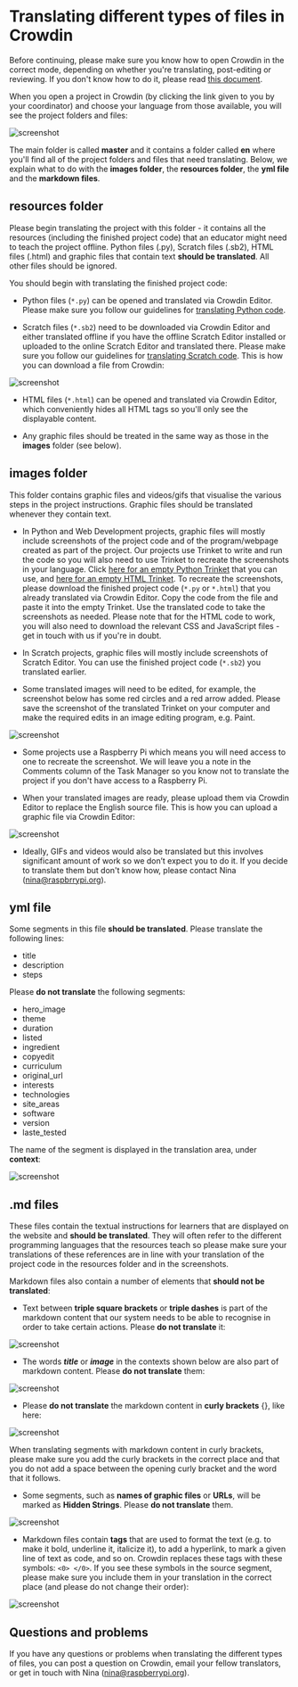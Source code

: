 # Translating different types of files in Crowdin

Before continuing, please make sure you know how to open Crowdin in the correct mode, depending on whether you're translating, post-editing or reviewing. If you don't know how to do it, please read [this document](https://github.com/ninaszymor/Raspberry-Pi-Translation-Guide/blob/master-professional/Tools/Crowdin.md).

When you open a project in Crowdin (by clicking the link given to you by your coordinator) and choose your language from those available, you will see the project folders and files:

![screenshot](images/Crowdin_files.png)

The main folder is called **master** and it contains a folder called **en** where you'll find all of the project folders and files that need translating. Below, we explain what to do with the **images folder**, the **resources folder**, the **yml file** and the **markdown files**.

## resources folder

Please begin translating the project with this folder - it contains all the resources (including the finished project code) that an educator might need to teach the project offline. Python files (.py), Scratch files (.sb2), HTML files (.html) and graphic files that contain text **should be translated**. All other files should be ignored.

You should begin with translating the finished project code:

- Python files (`*.py`) can be opened and translated via Crowdin Editor. Please make sure you follow our guidelines for [translating Python code](https://github.com/ninaszymor/Raspberry-Pi-Translation-Guide/blob/master/Technologies/Translating%20Python.md).

- Scratch files (`*.sb2`) need to be downloaded via Crowdin Editor and either translated offline if you have the offline Scratch Editor installed or uploaded to the online Scratch Editor and translated there. Please make sure you follow our guidelines for [translating Scratch code](https://github.com/ninaszymor/Raspberry-Pi-Translation-Guide/blob/master/Technologies/Translating%20Scratch.md). This is how you can download a file from Crowdin:

![screenshot](images/Crowdin-download.png)

- HTML files (`*.html`) can be opened and translated via Crowdin Editor, which conveniently hides all HTML tags so you'll only see the displayable content.

- Any graphic files should be treated in the same way as those in the **images** folder (see below).

## images folder

This folder contains graphic files and videos/gifs that visualise the various steps in the project instructions. Graphic files should be translated whenever they contain text.

- In Python and Web Development projects, graphic files will mostly include screenshots of the project code and of the program/webpage created as part of the project. Our projects use Trinket to write and run the code so you will also need to use Trinket to recreate the screenshots in your language. Click [here for an empty Python Trinket](https://trinket.io/python/b9a0534ee7) that you can use, and [here for an empty HTML Trinket](https://trinket.io/html/552244ece0). To recreate the screenshots, please download the finished project code (`*.py` or `*.html`) that you already translated via Crowdin Editor. Copy the code from the file and paste it into the empty Trinket. Use the translated code to take the screenshots as needed. Please note that for the HTML code to work, you will also need to download the relevant CSS and JavaScript files - get in touch with us if you're in doubt.

- In Scratch projects, graphic files will mostly include screenshots of Scratch Editor. You can use the finished project code (`*.sb2`) you translated earlier. 

- Some translated images will need to be edited, for example, the screenshot below has some red circles and a red arrow added. Please save the screenshot of the translated Trinket on your computer and make the required edits in an image editing program, e.g. Paint.

![screenshot](images/Crowdin_image_edited.png)

- Some projects use a Raspberry Pi which means you will need access to one to recreate the screenshot. We will leave you a note in the Comments column of the Task Manager so you know not to translate the project if you don't have access to a Raspberry Pi. 

- When your translated images are ready, please upload them via Crowdin Editor to replace the English source file. This is how you can upload a graphic file via Crowdin Editor:

![screenshot](images/Crowdin_download.png)

- Ideally, GIFs and videos would also be translated but this involves significant amount of work so we don’t expect you to do it. If you decide to translate them but don't know how, please contact Nina (nina@raspbrrypi.org). 

## yml file

Some segments in this file **should be translated**. Please translate the following lines:

- title
- description
- steps

Please **do not translate** the following segments:

- hero_image
- theme
- duration
- listed
- ingredient
- copyedit
- curriculum
- original_url
- interests
- technologies
- site_areas
- software
- version
- laste_tested

The name of the segment is displayed in the translation area, under **context**:

![screenshot](images/Crowdin_files_yml.png)

## .md files

These files contain the textual instructions for learners that are displayed on the website and **should be translated**. They will often refer to the different programming languages that the resources teach so please make sure your translations of these references are in line with your translation of the project code in the resources folder and in the screenshots.

Markdown files also contain a number of elements that **should not be translated**:

- Text between **triple square brackets** or **triple dashes** is part of the markdown content that our system needs to be able to recognise in order to take certain actions. Please **do not translate** it:

![screenshot](images/Crowdin_files_md1.png)

- The words **_title_** or **_image_** in the contexts shown below are also part of markdown content. Please **do not translate** them:

![screenshot](images/Crowdin_files_md2.png)

- Please **do not translate** the markdown content in **curly brackets** {}, like here: 

![screenshot](images/Crowdin_files_md3.png)

When translating segments with markdown content in curly brackets, please make sure you add the curly brackets in the correct place and that you do not add a space between the opening curly bracket and the word that it follows.

- Some segments, such as **names of graphic files** or **URLs**, will be marked as **Hidden Strings**. Please **do not translate** them. 

![screenshot](images/Crowdin_files_md4.png)

- Markdown files contain **tags** that are used to format the text (e.g. to make it bold, underline it, italicize it), to add a hyperlink, to mark a given line of text as code, and so on. Crowdin replaces these tags with these symbols: `<0> </0>`. If you see these symbols in the source segment, please make sure you include them in your translation in the correct place (and please do not change their order): 

![screenshot](images/Crowdin_files_md5.png)

## Questions and problems

If you have any questions or problems when translating the different types of files, you can post a question on Crowdin, email your fellow translators, or get in touch with Nina (nina@raspberrypi.org).
